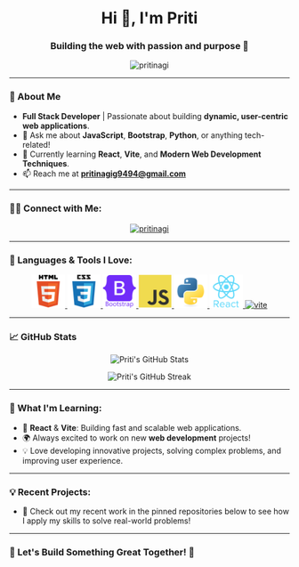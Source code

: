 <h1 align="center">Hi 👋, I'm Priti</h1>
<h3 align="center">Building the web with passion and purpose 🚀</h3>

<p align="center">
  <img src="https://komarev.com/ghpvc/?username=pritinagi&label=Profile%20views&color=0e75b6&style=flat" alt="pritinagi" />
</p>

---

### 🚀 About Me
- **Full Stack Developer** | Passionate about building **dynamic, user-centric web applications**.
- 💬 Ask me about **JavaScript**, **Bootstrap**, **Python**, or anything tech-related!
- 🌱 Currently learning **React**, **Vite**, and **Modern Web Development Techniques**.
- 📫 Reach me at **pritinagig9494@gmail.com**

---

### 🧑‍💻 Connect with Me:
<p align="center">
  <a href="https://linkedin.com/in/pritinagi" target="blank">
    <img align="center" src="https://raw.githubusercontent.com/rahuldkjain/github-profile-readme-generator/master/src/images/icons/Social/linked-in-alt.svg" alt="pritinagi" height="30" width="40" />
  </a>
</p>

---

### 🔧 Languages & Tools I Love:
<p align="center">
  <a href="https://www.w3.org/html/" target="_blank" rel="noreferrer">
    <img src="https://raw.githubusercontent.com/devicons/devicon/master/icons/html5/html5-original-wordmark.svg" alt="html5" width="60" height="60"/>
  </a> 
  <a href="https://www.w3schools.com/css/" target="_blank" rel="noreferrer">
    <img src="https://raw.githubusercontent.com/devicons/devicon/master/icons/css3/css3-original-wordmark.svg" alt="css3" width="60" height="60"/>
  </a> 
  <a href="https://getbootstrap.com" target="_blank" rel="noreferrer">
    <img src="https://raw.githubusercontent.com/devicons/devicon/master/icons/bootstrap/bootstrap-plain-wordmark.svg" alt="bootstrap" width="60" height="60"/>
  </a>
  <a href="https://developer.mozilla.org/en-US/docs/Web/JavaScript" target="_blank" rel="noreferrer">
    <img src="https://raw.githubusercontent.com/devicons/devicon/master/icons/javascript/javascript-original.svg" alt="javascript" width="60" height="60"/>
  </a> 
  <a href="https://www.python.org" target="_blank" rel="noreferrer">
    <img src="https://raw.githubusercontent.com/devicons/devicon/master/icons/python/python-original.svg" alt="python" width="60" height="60"/>
  </a> 
  <a href="https://reactjs.org/" target="_blank" rel="noreferrer">
    <img src="https://raw.githubusercontent.com/devicons/devicon/master/icons/react/react-original-wordmark.svg" alt="react" width="60" height="60"/>
  </a>
  <a href="https://vitejs.dev/" target="_blank" rel="noreferrer">
    <img src="https://vitejs.dev/logo.svg" alt="vite" width="60" height="60"/>
  </a>
</p>

---

### 📈 GitHub Stats
<p align="center">
  <img src="https://github-readme-stats.vercel.app/api?username=pritinagi&show_icons=true&hide=prs&count_private=true&theme=radical" alt="Priti's GitHub Stats"/>
</p>

<p align="center">
  <img src="https://github-readme-streak-stats.herokuapp.com/?user=pritinagi&theme=radical" alt="Priti's GitHub Streak"/>
</p>

---

### 🌱 What I'm Learning:
- 🚀 **React** & **Vite**: Building fast and scalable web applications.
- 🌍 Always excited to work on new **web development** projects!
- 💡 Love developing innovative projects, solving complex problems, and improving user experience.

---

### 💡 Recent Projects:
- 🔧 Check out my recent work in the pinned repositories below to see how I apply my skills to solve real-world problems!

---

### 🌟 Let's Build Something Great Together! 🌟
